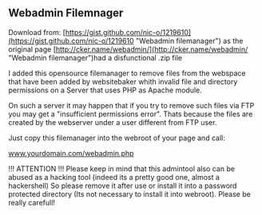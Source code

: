 Webadmin Filemnager
------------------------

Download from: [https://gist.github.com/nic-o/1219610](https://gist.github.com/nic-o/1219610 "Webadmin filemanager") as the original 
page [http://cker.name/webadmin/](http://cker.name/webadmin/ "Webadmin filemanager")had a disfunctional .zip file

I added this opensource filemanager to remove files from the webspace
that have been added by websitebaker whith invalid file and directory
permissions on a Server that uses PHP as Apache module.

On such a server it may happen that if you try to remove such files via 
FTP you may get a "insufficient permissions error". Thats because the 
files are created by the webserver under a user different from FTP user.

Just copy this filemanager into the webroot of your page and call:

www.yourdomain.com/webadmin.php


!!! ATTENTION !!!
Please keep in mind that this admintool also can be abused as a hacking 
tool (indeed its a pretty good one, almost a hackershell) 
So please remove it after use or install it into a password protected 
directory (Its not necessary to install it into webroot). 
Please be really carefull!

